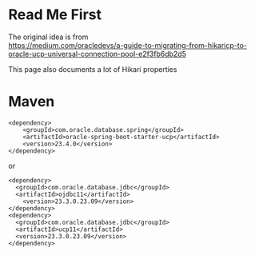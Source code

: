 # Read Me First

The original idea is from  
https://medium.com/oracledevs/a-guide-to-migrating-from-hikaricp-to-oracle-ucp-universal-connection-pool-e2f3fb6db2d5

This page also documents a lot of Hikari properties

# Maven

```
<dependency>
    <groupId>com.oracle.database.spring</groupId>
    <artifactId>oracle-spring-boot-starter-ucp</artifactId>
    <version>23.4.0</version>
</dependency>
```

or

```
<dependency>
  <groupId>com.oracle.database.jdbc</groupId>
  <artifactId>ojdbc11</artifactId>
    <version>23.3.0.23.09</version>
</dependency>
<dependency>
  <groupId>com.oracle.database.jdbc</groupId>
  <artifactId>ucp11</artifactId>
  <version>23.3.0.23.09</version>
</dependency>
```


